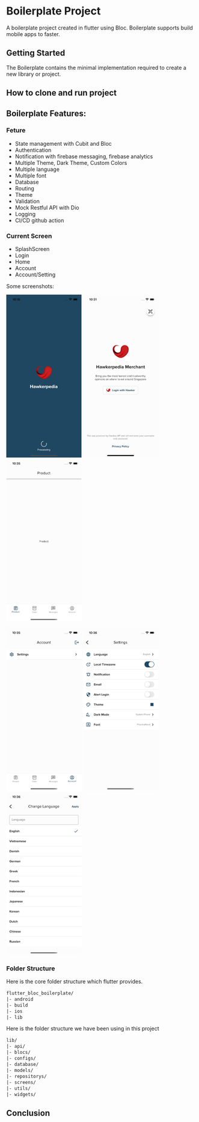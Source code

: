 # Boilerplate Project

A boilerplate project created in flutter using Bloc. Boilerplate supports build mobile apps to faster.

## Getting Started

The Boilerplate contains the minimal implementation required to create a new library or project. 

## How to clone and run project

## Boilerplate Features:

### Feture
* State management with Cubit and Bloc
* Authentication
* Notification with firebase messaging, firebase analytics
* Multiple Theme, Dark Theme, Custom Colors
* Multiple language
* Multiple font
* Database
* Routing
* Theme
* Validation
* Mock Restful API with Dio
* Logging
* CI/CD github action

### Current Screen
* SplashScreen
* Login
* Home
* Account
* Account/Setting

Some screenshots: 

<p float="left">
  <img src="./screenshots/splash_screen.png" width="200" />
  <img src="./screenshots/signin_screen.png" width="200" /> 
  <img src="./screenshots/home_screen.png" width="200" />
</p>

<p float="left">
  <img src="./screenshots/account_screen.png" width="200" />
  <img src="./screenshots/setting_screen.png" width="200" /> 
  <img src="./screenshots/language_screen.png" width="200" />
</p>

### Folder Structure
Here is the core folder structure which flutter provides.

```
flutter_bloc_boilerplate/
|- android
|- build
|- ios
|- lib
```

Here is the folder structure we have been using in this project

```
lib/
|- api/
|- blocs/
|- configs/
|- database/
|- models/
|- repositorys/
|- screens/
|- utils/
|- widgets/
```

## Conclusion

